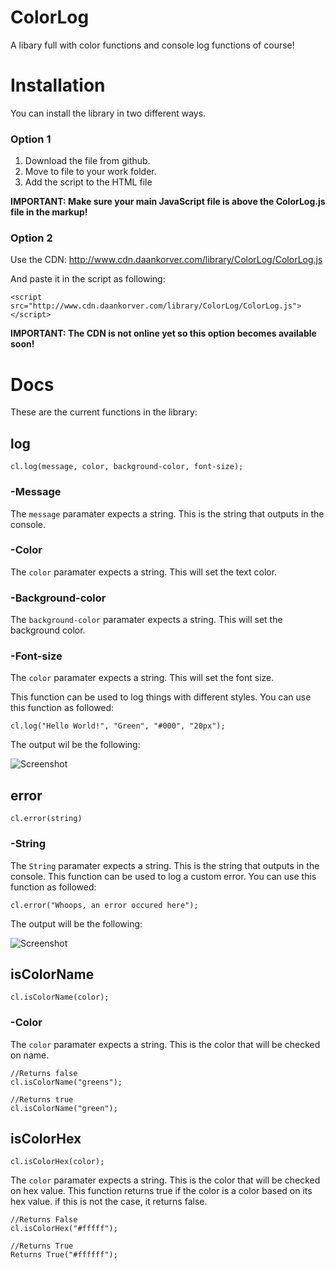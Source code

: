# ColorLog
A libary full with color functions and console log functions of course!

# Installation
You can install the library in two different ways.

### Option 1
  1. Download the file from github.
  2. Move to file to your work folder.
  3. Add the script to the HTML file
  
  **IMPORTANT: Make sure your main JavaScript file is above the ColorLog.js file in the markup!**
  
### Option 2
  Use the CDN:
  http://www.cdn.daankorver.com/library/ColorLog/ColorLog.js
  
  And paste it in the script as following:
  
  ```<script src="http://www.cdn.daankorver.com/library/ColorLog/ColorLog.js"></script>```
  
  **IMPORTANT: The CDN is not online yet so this option becomes available soon!**

# Docs

These are the current functions in the library:

## log
```
cl.log(message, color, background-color, font-size);
```
### -Message
The ```message``` paramater expects a string. This is the string that outputs in the console.

### -Color
The ```color``` paramater expects a string. This will set the text color.

### -Background-color
The ```background-color``` paramater expects a string. This will set the background color.

### -Font-size
The ```color``` paramater expects a string. This will set the font size.

This function can be used to log things with different styles.
You can use this function as followed:
```
cl.log("Hello World!", "Green", "#000", "20px");
```
The output wil be the following:

![Screenshot](assets/output1.png)

## error

```
cl.error(string)
```
### -String
The ```String``` paramater expects a string. This is the string that outputs in the console.
This function can be used to log a custom error.
You can use this function as followed:
```
cl.error("Whoops, an error occured here");
```
The output will be the following:

![Screenshot](assets/output2.png)

## isColorName

```
cl.isColorName(color);
```
### -Color
The ```color``` paramater expects a string. This is the color that will be checked on name.

```
//Returns false
cl.isColorName("greens");

//Returns true
cl.isColorName("green");
```

## isColorHex

```
cl.isColorHex(color);
```
The ```color``` paramater expects a string. This is the color that will be checked on hex value.
This function returns true if the color is a color based on its hex value. if this is not the case, it returns false.

```
//Returns False
cl.isColorHex("#fffff");

//Returns True
Returns True("#ffffff");
```
